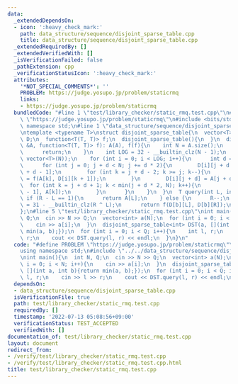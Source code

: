 ```yaml
---
data:
  _extendedDependsOn:
  - icon: ':heavy_check_mark:'
    path: data_structure/sequence/disjoint_sparse_table.cpp
    title: data_structure/sequence/disjoint_sparse_table.cpp
  _extendedRequiredBy: []
  _extendedVerifiedWith: []
  _isVerificationFailed: false
  _pathExtension: cpp
  _verificationStatusIcon: ':heavy_check_mark:'
  attributes:
    '*NOT_SPECIAL_COMMENTS*': ''
    PROBLEM: https://judge.yosupo.jp/problem/staticrmq
    links:
    - https://judge.yosupo.jp/problem/staticrmq
  bundledCode: "#line 1 \"test/library_checker/static_rmq.test.cpp\"\n#define PROBLEM\
    \ \"https://judge.yosupo.jp/problem/staticrmq\"\n#include <bits/stdc++.h>\nusing\
    \ namespace std;\n#line 1 \"data_structure/sequence/disjoint_sparse_table.cpp\"\
    \ntemplate <typename T>\nstruct disjoint_sparse_table{\n  vector<T> A;\n  vector<vector<T>>\
    \ D;\n  function<T(T, T)> f;\n  disjoint_sparse_table(){\n  }\n  disjoint_sparse_table(vector<T>\
    \ &A, function<T(T, T)> f): A(A), f(f){\n    int N = A.size();\n    if (N == 1){\n\
    \      return;\n    }\n    int LOG = 32 - __builtin_clz(N - 1);\n    D = vector<vector<T>>(LOG,\
    \ vector<T>(N));\n    for (int i = 0; i < LOG; i++){\n      int d = 1 << i;\n\
    \      for (int j = 0; j + d < N; j += d * 2){\n        D[i][j + d - 1] = A[j\
    \ + d - 1];\n        for (int k = j + d - 2; k >= j; k--){\n          D[i][k]\
    \ = f(A[k], D[i][k + 1]);\n        }\n        D[i][j + d] = A[j + d];\n      \
    \  for (int k = j + d + 1; k < min(j + d * 2, N); k++){\n          D[i][k] = f(D[i][k\
    \ - 1], A[k]);\n        }\n      }\n    }\n  }\n  T query(int L, int R){\n   \
    \ if (R - L == 1){\n      return A[L];\n    } else {\n      R--;\n      int b\
    \ = 31 - __builtin_clz(R ^ L);\n      return f(D[b][L], D[b][R]);\n    }\n  }\n\
    };\n#line 5 \"test/library_checker/static_rmq.test.cpp\"\nint main(){\n  int N,\
    \ Q;\n  cin >> N >> Q;\n  vector<int> a(N);\n  for (int i = 0; i < N; i++){\n\
    \    cin >> a[i];\n  }\n  disjoint_sparse_table<int> DST(a, [](int a, int b){return\
    \ min(a, b);});\n  for (int i = 0; i < Q; i++){\n    int l, r;\n    cin >> l >>\
    \ r;\n    cout << DST.query(l, r) << endl;\n  }\n}\n"
  code: "#define PROBLEM \"https://judge.yosupo.jp/problem/staticrmq\"\n#include <bits/stdc++.h>\n\
    using namespace std;\n#include \"../../data_structure/sequence/disjoint_sparse_table.cpp\"\
    \nint main(){\n  int N, Q;\n  cin >> N >> Q;\n  vector<int> a(N);\n  for (int\
    \ i = 0; i < N; i++){\n    cin >> a[i];\n  }\n  disjoint_sparse_table<int> DST(a,\
    \ [](int a, int b){return min(a, b);});\n  for (int i = 0; i < Q; i++){\n    int\
    \ l, r;\n    cin >> l >> r;\n    cout << DST.query(l, r) << endl;\n  }\n}\n"
  dependsOn:
  - data_structure/sequence/disjoint_sparse_table.cpp
  isVerificationFile: true
  path: test/library_checker/static_rmq.test.cpp
  requiredBy: []
  timestamp: '2022-07-13 05:08:56+09:00'
  verificationStatus: TEST_ACCEPTED
  verifiedWith: []
documentation_of: test/library_checker/static_rmq.test.cpp
layout: document
redirect_from:
- /verify/test/library_checker/static_rmq.test.cpp
- /verify/test/library_checker/static_rmq.test.cpp.html
title: test/library_checker/static_rmq.test.cpp
---
```

